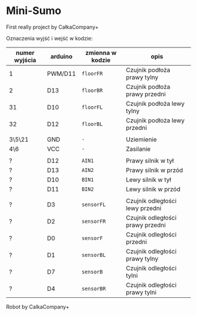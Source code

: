 ﻿# Mini-Sumo
First really project by CałkaCompany+

Oznaczenia wyjść i wejść w kodzie:

| numer wyjścia | arduino | zmienna w kodzie  |                 opis            |
| ------------  |---------| ----------------  | ------------------------------  |
|       1       |  PWM/D11|      `floorFR`    |    Czujnik podłoża prawy tylny  |
|       2       |    D13  |      `floorBR`    |   Czujnik podłoża prawy przedni |
|      31       |  D10    |     `floorFL`     |   Czujnik podłoża lewy tylny    |
|      32       |    D12  |     `floorBL`     |  Czujnik podłoża lewy przedni   |
|               |         |                   |                                 |
|    3\5\21     |   GND   |         `-`       |           Uziemienie            |
|      4\6      |   VCC   |         `-`       |           Zasilanie             |
|               |         |                   |                                 |
|      ?        |    D12  |       `AIN1`      |       Prawy silnik w tył        |\
|       ?       |    D13  |       `AIN2`      |      Prawy silnik w przód       | \    Patrząc na
|      ?        |    D10  |       `BIN1`      |       Lewy silnik  w tył        | /      mordke!
|       ?       |    D11  |       `BIN2`      |      Lewy silnik  w przód       |/
|               |         |                   |                                 |
|      ?        |    D3   |      `sensorFL`   | Czujnik odległości lewy przedni |
|      ?        |    D2   |     `sensorFR`    | Czujnik odległości prawy przedni|
|      ?        |    D0   |     `sensorF`     |   Czujnik odległości przedni    |
|      ?        |    D1   |     `sensorBL`    | Czujnik odległości prawy tylny  |
|      ?        |    D7   |     `sensorB`     |   Czujnik odległości tylni      |
|      ?        |    D4   |     `sensorBR`    |  Czujnik odległości prawy tylni |

Robot by CalkaCompany+

